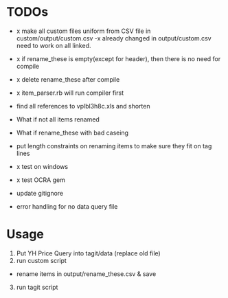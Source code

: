 # TODOs

- x make all custom files uniform from CSV file  in custom/output/custom.csv
-x already changed in output/custom.csv need to work on all linked.
- x if rename_these is empty(except for header), then there is no need for compile
- x delete rename_these after compile
- x item_parser.rb will run compiler first
-  find all references to vplbl3h8c.xls and shorten

- What if not all items renamed
- What if rename_these with bad caseing
- put length constraints on renaming items to make sure they fit on tag lines

- x test on windows
- x test OCRA gem
- update gitignore

- error handling for no data query file


# Usage
1. Put YH Price Query into tagit/data (replace old file)
2. run custom script
  - rename items in output/rename_these.csv & save
3. run tagit script
